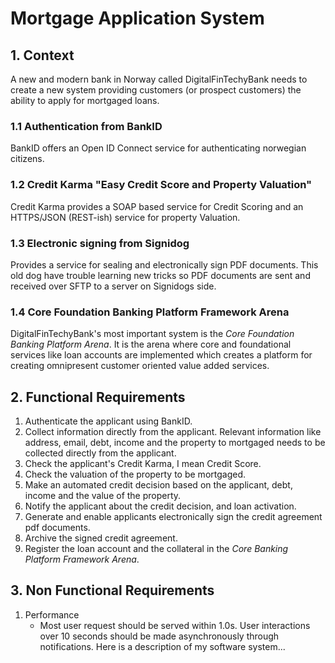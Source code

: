 # Mortgage Application System

## 1. Context
A new and modern bank in Norway called DigitalFinTechyBank needs to create a new system providing customers (or prospect customers) the ability to apply for mortgaged loans.

### 1.1 Authentication from BankID
BankID offers an Open ID Connect service for authenticating norwegian citizens.

### 1.2 Credit Karma "Easy Credit Score and Property Valuation"
Credit Karma provides a SOAP based service for Credit Scoring and an HTTPS/JSON (REST-ish) service for property Valuation.

### 1.3 Electronic signing from Signidog
Provides a service for sealing and electronically sign PDF documents. This old dog have trouble learning new tricks so PDF documents are sent and received over SFTP to a server on Signidogs side.

### 1.4 Core Foundation Banking Platform Framework Arena
DigitalFinTechyBank's most important system is the *Core Foundation Banking Platform Arena*. It is the arena where core and foundational services like loan accounts are implemented which creates a platform for creating omnipresent customer oriented value added services.


## 2. Functional Requirements
1. Authenticate the applicant using BankID.
2. Collect information directly from the applicant. Relevant information like address, email, debt, income and the property to mortgaged needs to be collected directly from the applicant.
3. Check the applicant's Credit Karma, I mean Credit Score.
4. Check the valuation of the property to be mortgaged.
5. Make an automated credit decision based on the applicant, debt, income and the value of the property.
6. Notify the applicant about the credit decision, and loan activation.
7. Generate and enable applicants electronically sign the credit agreement pdf documents.
8. Archive the signed credit agreement.
9. Register the loan account and the collateral in the *Core Banking Platform Framework Arena*.

## 3. Non Functional Requirements

1. Performance
    - Most user request should be served within 1.0s. User interactions over 10 seconds should be made asynchronously through notifications.
Here is a description of my software system...

